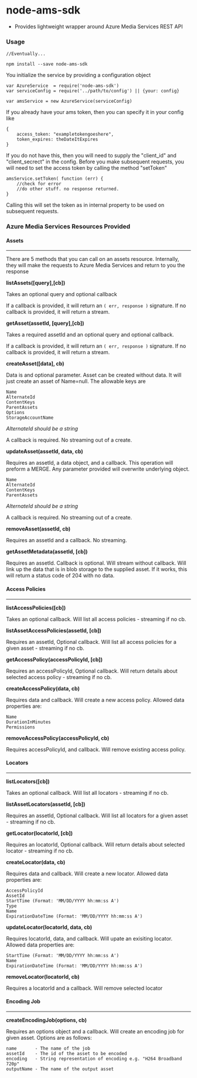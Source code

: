 node-ams-sdk
============

* Provides lightweight wrapper around Azure Media Services REST API


### Usage 


```
//Eventually...

npm install --save node-ams-sdk

```

You initialize the service by providing a configuration object

```
var AzureService  = require('node-ams-sdk')
var serviceConfig = require('../path/to/config') || {your: config}

var amsService = new AzureService(serviceConfig)

```

If you already have your ams token, then you can specify it in your config like

```
{
    access_token: "exampletokengoeshere",
    token_expires: theDateItExpires
}
```

If you do not have this, then you will need to supply the "client_id" and "client_secrect" in the config. Before you make subsequent requests, you will need to set the access token by calling the method "setToken"

```
amsService.setToken( function (err) {
    //check for error
    //do other stuff. no response returned.
}
```
Calling this will set the token as in internal property to be used on subsequent requests.

### Azure Media Services Resources Provided

#### Assets
-----------

There are 5 methods that you can call on an assets resource. Internally, they will make the requests to Azure Media Services and return to you the response

**listAssets([query],[cb])**

Takes an optional query and optional callback

If a callback is provided, it will return an ```( err, response )``` signature. If no callback is provided, it will return a stream.


**getAsset(assetId, [query],[cb])**

Takes a required assetId and an optional query and optional callback.

If a callback is provided, it will return an ```( err, response )``` signature. If no callback is provided, it will return a stream.

**createAsset([data], cb)**

Data is and optional parameter. Asset can be created without data. It will just create an asset of Name=null. The allowable keys are

```
Name
AlternateId
ContentKeys
ParentAssets
Options
StorageAccountName
```

*AlternateId should be a string*

A callback is required. No streaming out of a create.

**updateAsset(assetId, data, cb)**

Requires an assetId, a data object, and a callback. This operation will preform a MERGE. Any parameter provided will overwrite underlying object.

```
Name
AlternateId
ContentKeys
ParentAssets
```

*AlternateId should be a string*

A callback is required. No streaming out of a create.

**removeAsset(assetId, cb)**

Requires an assetId and a callback. No streaming.

**getAssetMetadata(assetId, [cb])**

Requires an assetId. Callback is optional. Will stream without callback. Will link up the data that is in blob storage to the supplied asset. If it works, this will return a status code of 204 with no data.


#### Access Policies
---------------------

**listAccessPolicies([cb])**

Takes an optional callback. Will list all access policies - streaming if no cb.

**listAssetAccessPolicies(assetId, [cb])**

Requires an assetId, Optional callback. Will list all access policies for a given asset - streaming if no cb.

**getAccessPolicy(accessPolicyId, [cb])**

Requires an accessPolicyId, Optional callback. Will return details about selected access policy - streaming if no cb.

**createAccessPolicy(data, cb)**

Requires data and callback. Will create a new access policy. Allowed data properties are:

```
Name
DurationInMinutes
Permissions
```

**removeAccessPolicy(accessPolicyId, cb)**

Requires accessPolicyId, and callback. Will remove existing access policy.

#### Locators
-------------

**listLocators([cb])**

Takes an optional callback. Will list all locators - streaming if no cb.

**listAssetLocators(assetId, [cb])**

Requires an assetId, Optional callback. Will list all locators for a given asset - streaming if no cb.

**getLocator(locatorId, [cb])**

Requires an locatorId, Optional callback. Will return details about selected locator - streaming if no cb.

**createLocator(data, cb)**

Requires data and callback. Will create a new locator. Allowed data properties are:

```
AccessPolicyId
AssetId
StartTime (Format: 'MM/DD/YYYY hh:mm:ss A')
Type
Name
ExpirationDateTime (Format: 'MM/DD/YYYY hh:mm:ss A')
```

**updateLocator(locatorId, data, cb)**

Requires locatorId, data, and callback. Will upate an exisiting locator. Allowed data properties are:

```
StartTime (Format: 'MM/DD/YYYY hh:mm:ss A')
Name
ExpirationDateTime (Format: 'MM/DD/YYYY hh:mm:ss A')
```

**removeLocator(locatorId, cb)**

Requires a locatorId and a callback. Will remove selected locator

#### Encoding Job
-----------------

**createEncodingJob(options, cb)**

Requires an options object and a callback. Will create an encoding job for given asset. Options are as follows:

```
name       - The name of the job
assetId    - The id of the asset to be encoded
encoding   - String representation of encoding e.g. "H264 Broadband 720p"
outputName - The name of the output asset
```